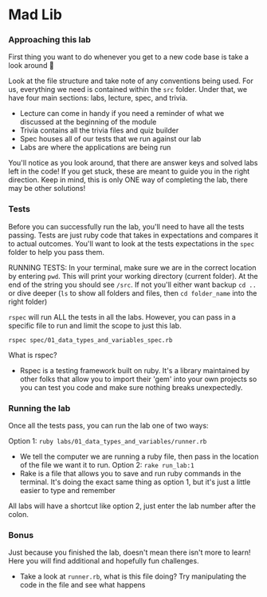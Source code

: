 # Mad Lib

### Approaching this lab

First thing you want to do whenever you get to a new code base is take a look around 👀

Look at the file structure and take note of any conventions being used. For us, everything we need is contained within the `src` folder. Under that, we have four main sections: labs, lecture, spec, and trivia.
  - Lecture can come in handy if you need a reminder of what we discussed at the beginning of the module
  - Trivia contains all the trivia files and quiz builder
  - Spec houses all of our tests that we run against our lab
  - Labs are where the applications are being run

You'll notice as you look around, that there are answer keys and solved labs left in the code! If you get stuck, these are meant to guide you in the right direction. Keep in mind, this is only ONE way of completing the lab, there may be other solutions!

### Tests

Before you can successfully run the lab, you'll need to have all the tests passing. Tests are just ruby code that takes in expectations and compares it to actual outcomes. You'll want to look at the tests expectations in the `spec` folder to help you pass them.

RUNNING TESTS:
In your terminal, make sure we are in the correct location by entering `pwd`. This will print your working directory (current folder). At the end of the string you should see `/src`. If not you'll either want backup `cd ..` or dive deeper (`ls` to show all folders and files, then `cd folder_name` into the right folder)

`rspec` will run ALL the tests in all the labs. However, you can pass in a specific file to run and limit the scope to just this lab.

`rspec spec/01_data_types_and_variables_spec.rb`

What is rspec?
- Rspec is a testing framework built on ruby. It's a library maintained by other folks that allow you to import their 'gem' into your own projects so you can test you code and make sure nothing breaks unexpectedly.

### Running the lab

Once all the tests pass, you can run the lab one of two ways:

Option 1: `ruby labs/01_data_types_and_variables/runner.rb`
- We tell the computer we are running a ruby file, then pass in the location of the file we want it to run.
Option 2: `rake run_lab:1`
- Rake is a file that allows you to save and run ruby commands in the terminal. It's doing the exact same thing as option 1, but it's just a little easier to type and remember

All labs will have a shortcut like option 2, just enter the lab number after the colon.

### Bonus

Just because you finished the lab, doesn't mean there isn't more to learn! Here you will find additional and hopefully fun challenges.

- Take a look at `runner.rb`, what is this file doing? Try manipulating the code in the file and see what happens
